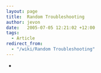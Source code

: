 ```yaml
---
layout: page
title:  Random Troubleshooting
author: jevon
date:   2005-07-05 12:21:02 +12:00
tags:
  - Article
redirect_from:
  - "/wiki/Random Troubleshooting"
---
```


-
